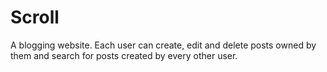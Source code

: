 # Scroll
A blogging website. Each user can create, edit and delete posts owned by them and search for posts created by every other user.
